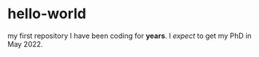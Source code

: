 # hello-world
my first repository
I have been coding for **years**.
I *expect* to get my PhD in May 2022. 
